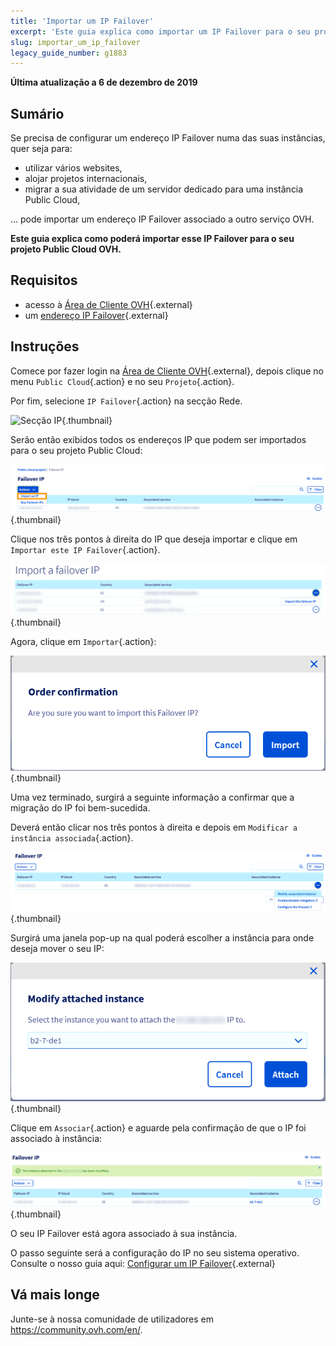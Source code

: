 ```yaml
---
title: 'Importar um IP Failover'
excerpt: 'Este guia explica como importar um IP Failover para o seu projeto Public Cloud OVH.'
slug: importar_um_ip_failover
legacy_guide_number: g1883
---
```


**Última atualização a 6 de dezembro de 2019**

## Sumário

Se precisa de configurar um endereço IP Failover numa das suas instâncias, quer seja para:

- utilizar vários websites, 
- alojar projetos internacionais,
- migrar a sua atividade de um servidor dedicado para uma instância Public Cloud,

... pode importar um endereço IP Failover associado a outro serviço OVH.

**Este guia explica como poderá importar esse IP Failover para o seu projeto Public Cloud OVH.**

## Requisitos

* acesso à [Área de Cliente OVH](https://www.ovh.com/auth/?action=gotomanager){.external}
* um [endereço IP Failover](https://www.ovhcloud.com/pt/bare-metal/ip/){.external}

## Instruções

Comece por fazer login na [Área de Cliente OVH](https://www.ovh.pt/auth/?action=gotomanager){.external}, depois clique no menu `Public Cloud`{.action} e no seu `Projeto`{.action}.

Por fim, selecione `IP Failover`{.action} na secção Rede.

![Secção IP](images/import.png){.thumbnail}

Serão então exibidos todos os endereços IP que podem ser importados para o seu projeto Public Cloud:

![Secção IP](images/import1.png){.thumbnail}

Clique nos três pontos à direita do IP que deseja importar e clique em `Importar este IP Failover`{.action}.

![Importar IP Failover](images/import2.png){.thumbnail}

Agora, clique em `Importar`{.action}:

![Importar IP Failover](images/importconfirm.png){.thumbnail}

Uma vez terminado, surgirá a seguinte informação a confirmar que a migração do IP foi bem-sucedida.

Deverá então clicar nos três pontos à direita e depois em `Modificar a instância associada`{.action}.

![Importar IP Failover](images/modifyinstance.png){.thumbnail}

Surgirá uma janela pop-up na qual poderá escolher a instância para onde deseja mover o seu IP:

![Importar IP Failover](images/modifyinstance1.png){.thumbnail}

Clique em `Associar`{.action} e aguarde pela confirmação de que o IP foi associado à instância:

![Importar IP Failover](images/modifycompleted.png){.thumbnail}

O seu IP Failover está agora associado à sua instância.

O passo seguinte será a configuração do IP no seu sistema operativo. Consulte o nosso guia aqui: [Configurar um IP Failover](https://docs.ovh.com/gb/en/public-cloud/configure_a_failover_ip/){.external}

## Vá mais longe

Junte-se à nossa comunidade de utilizadores em <https://community.ovh.com/en/>.